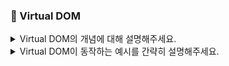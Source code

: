 ### 📝 Virtual DOM

<details>
<summary> Virtual DOM의 개념에 대해 설명해주세요. </summary>
</br>
Virtual DOM은 웹 성능을 최적화하기 위해 사용되는 DOM  관리 방법으로, 웹 어플리케이션의 상태 변경 시, 객체 형태의 가상 DOM을 통해 변경된 부분만 찾아내어 이를 실제 DOM에 적용하는 기능을 합니다.  
Virtual DOM의 동작 순서는 Diffing과 Reconiliation, 크게 두 가지로 구분할 수 있습니다.  
Diffing이란, Virtual DOM에서 변경점을 찾아내는 과정을 의미하고, Reconciliation이란, 찾아낸 변경점을 실제 DOM에 적용하는 과정을 의미합니다. 
</br></br>
</details>

<details>
<summary> Virtual DOM이 동작하는 예시를 간략히 설명해주세요. </summary>
먼저, 어플리케이션이 제일 처음 렌더링 될 때, 어플리케이션의 초기 상태를 담은 virtual DOM을 메모리 상에 하나 생성합니다.  
이후, 어플리케이션이 실행되면서 state나 props가 변경된 부분이 있는 경우, 새로운 버전의 Virtual DOM을 메모리 상에 하나 더 생성합니다.  
새로운 버전의 Virtual DOM이 생성된 후, 이전 버전의 Virtual DOM과 비교하는 과정인 Diffing에 돌입하고, 변경점을 찾아냅니다.  
이 과정에서 두 Virtual DOM 트리의 각 노드를 비교하여 어떤 부분이 변경되었는지 확인합니다.  변경점을 찾아낸 이후에는, 실제 DOM에 적용하는 과정인 Reconcillation에 돌입합니다.  
이 과정에서 변경된 부분만 실제 DOM에 업데이트하기 때문에, 브라우저 성능이 향상될 수 있는 것입니다.  
Reconciliation이 완료된 이후, 또 다른 변경점이 생기면, 구 버전의 Virtual DOM은 폐기되고, 새로운 변경 사항을 반영한 최신 버전의 Virtual DOM이 다시 생성됩니다. 
</details>